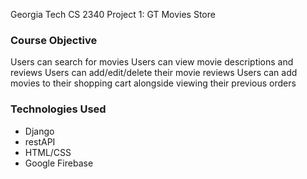 Georgia Tech CS 2340 Project 1: GT Movies Store

### Course Objective

Users can search for movies
Users can view movie descriptions and reviews
Users can add/edit/delete their movie reviews
Users can add movies to their shopping cart alongside viewing their previous orders

### Technologies Used
* Django
* restAPI
* HTML/CSS
* Google Firebase

